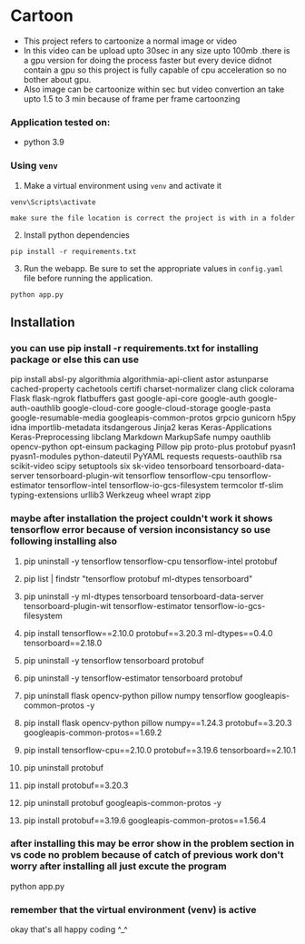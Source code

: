 # Cartoon
* This project refers to cartoonize a normal image or video
* In this video can be upload upto 30sec in any size upto 100mb .there is a gpu version for doing the process faster but every device didnot contain a gpu so this project is fully capable of cpu acceleration so no bother about gpu.
* Also image can be cartoonize within sec but video convertion an take upto 1.5 to 3 min because of frame per frame cartoonzing 

### Application tested on:

- python 3.9


### Using `venv`

1. Make a virtual environment using `venv` and activate it
```
venv\Scripts\activate

make sure the file location is correct the project is with in a folder 
```
2. Install python dependencies
```
pip install -r requirements.txt
```
3. Run the webapp. Be sure to set the appropriate values in `config.yaml` file before running the application.
```
python app.py
```
## Installation

### you can use pip install -r requirements.txt for installing package or else this can use

pip install absl-py algorithmia algorithmia-api-client astor astunparse cached-property cachetools certifi charset-normalizer clang click colorama Flask flask-ngrok flatbuffers gast google-api-core google-auth google-auth-oauthlib google-cloud-core google-cloud-storage google-pasta google-resumable-media googleapis-common-protos grpcio gunicorn h5py idna importlib-metadata itsdangerous Jinja2 keras Keras-Applications Keras-Preprocessing libclang Markdown MarkupSafe numpy oauthlib opencv-python opt-einsum packaging Pillow pip proto-plus protobuf pyasn1 pyasn1-modules python-dateutil PyYAML requests requests-oauthlib rsa scikit-video scipy setuptools six sk-video tensorboard tensorboard-data-server tensorboard-plugin-wit tensorflow tensorflow-cpu tensorflow-estimator tensorflow-intel tensorflow-io-gcs-filesystem termcolor tf-slim typing-extensions urllib3 Werkzeug wheel wrapt zipp

### maybe after installation the project couldn't work it shows tensorflow error because of version inconsistancy so use following installing also 

1. pip uninstall -y tensorflow tensorflow-cpu tensorflow-intel protobuf

2. pip list | findstr "tensorflow protobuf ml-dtypes tensorboard"

3. pip uninstall -y ml-dtypes tensorboard tensorboard-data-server tensorboard-plugin-wit tensorflow-estimator tensorflow-io-gcs-filesystem   

4. pip install tensorflow==2.10.0 protobuf==3.20.3 ml-dtypes==0.4.0 tensorboard==2.18.0    

5. pip uninstall -y tensorflow tensorboard protobuf 

6. pip uninstall -y tensorflow-estimator tensorboard protobuf    

7. pip uninstall flask opencv-python pillow numpy tensorflow googleapis-common-protos -y

8. pip install flask opencv-python pillow numpy==1.24.3 protobuf==3.20.3 googleapis-common-protos==1.69.2    

9. pip install tensorflow-cpu==2.10.0 protobuf==3.19.6 tensorboard==2.10.1

10. pip uninstall protobuf    

11. pip install protobuf==3.20.3   

12. pip uninstall protobuf googleapis-common-protos -y   

13. pip install protobuf==3.19.6 googleapis-common-protos==1.56.4

### after installing this may be error show in the problem section in vs code no problem because of catch of previous work don't worry after installing all just excute the program 

python app.py

### remember that the virtual environment (venv) is active  

okay that's all happy coding  ^_^
